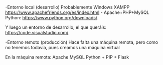 -Entorno local (desarrollo)
Probablemente Windows
XAMPP https://www.apachefriends.org/es/index.html - Apache+PHP+MySQL
Python: https://www.python.org/downloads/

Y luego un entorno de desarrollo, el que queráis: https://code.visualstudio.com/


-Entorno remoto (producción)
Hace falta una máquina remota, pero como no tenemos todavía, pues creamos una máquina virtual

En la máquina remota:
Apache
MySQL
Python + PIP + Flask

